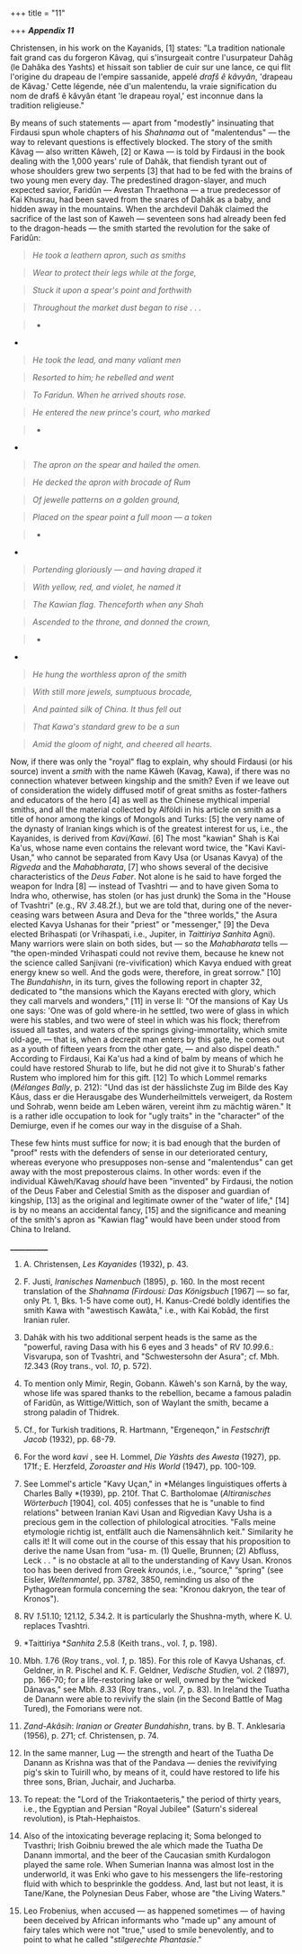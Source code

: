 +++
title = "11"

+++
***Appendix 11***  


Christensen, in his work on the Kayanids, \[1\]  states: "La tradition nationale fait grand cas du forgeron Kâvag, qui s'insurgeait contre l'usurpateur Dahâg \(le Dahâka des Yashts\) et hissait son tablier de cuir sur une lance, ce qui flit l'origine du drapeau de l'empire sassanide, appelé *drafš ê kâvyân*, 'drapeau de Kâvag.' Cette légende, née d'un malentendu, la vraie signification du nom de drafš ê kâvyân étant 'le drapeau royal,' est inconnue dans la tradition religieuse."

By means of such statements — apart from "modestly" insinuating that Firdausi spun whole chapters of his *Shahnama* out of "malentendus" — the way to relevant questions is effectively blocked. The story of the smith Kâvag — also written Kâweh, \[2\]  or Kawa — is told by Firdausi in the book dealing with the 1,000 years' rule of Dahâk, that fiendish tyrant out of whose shoulders grew two serpents \[3\]  that had to be fed with the brains of two young men every day. The predestined dragon-slayer, and much expected savior, Faridûn — Avestan Thraethona — a true predecessor of Kai Khusrau, had been saved from the snares of Dahâk as a baby, and hidden away in the mountains. When the archdevil Dahâk claimed the sacrifice of the last son of Kaweh — seventeen sons had already been fed to the dragon-heads — the smith started the revolution for the sake of Faridûn:


>  
> 
> *He took a leathern apron, such as smiths* 


> 
> *Wear to protect their legs while at the forge,* 


> 
> *Stuck it upon a spear's point and forthwith* 


> 
> *Throughout the market dust began to rise . . .* 


> 
> *  
*

> *He took the lead, and many valiant men* 


> 
> *Resorted to him; he rebelled and went* 


> 
> *To Faridun. When he arrived shouts rose.* 


> 
> *He entered the new prince's court, who marked* 


> 
> *  
*

> *The apron on the spear and hailed the omen.* 


> 
> *He decked the apron with brocade of Rum* 


> 
> *Of jewelle patterns on a golden ground,* 


> 
> *Placed on the spear point a full moon — a token* 


> 
> *  
*

> *Portending gloriously — and having draped it* 


> 
> *With yellow, red, and violet, he named it* 


> 
> *The Kawian flag. Thenceforth when any Shah* 


> 
> *Ascended to the throne, and donned the crown,* 


> 
> *  
*

> *He hung the worthless apron of the smith* 


> 
> *With still more jewels, sumptuous brocade,* 


> 
> *And painted silk of China. It thus fell out* 


> 
> *That Kawa's standard grew to be a sun* 


> 
> *Amid the gloom of night, and cheered all hearts.* 




Now, if there was only the "royal" flag to explain, why should Firdausi \(or his source\) invent a *smith* with the name Kâweh \(Kavag, Kawa\), if there was no connection whatever between kingship and the smith? Even if we leave out of consideration the widely diffused motif of great smiths as foster-fathers and educators of the hero \[4\]  as well as the Chinese mythical imperial smiths, and all the material collected by Alföldi in his article on smith as a title of honor among the kings of Mongols and Turks: \[5\]  the very name of the dynasty of Iranian kings which is of the greatest interest for us, i.e., the Kayanides, is derived from *Kavi/Kawi*. \[6\]  The most "kawian" Shah is Kai Ka'us, whose name even contains the relevant word twice, the "Kavi Kavi-Usan," who cannot be separated from Kavy Usa \(or Usanas Kavya\) of the *Rigveda* and the *Mahabharata*, \[7\]  who shows several of the decisive characteristics of the *Deus Faber*. Not alone is he said to have forged the weapon for Indra \[8\]  — instead of Tvashtri — and to have given Soma to Indra who, otherwise, has stolen \(or has just drunk\) the Soma in the "House of Tvashtri" \(e.g., RV *3*.48.2f.\), but we are told that, during one of the never-ceasing wars between Asura and Deva for the "three worlds," the Asura elected Kavya Ushanas for their "priest" or "messenger," \[9\]  the Deva elected Brihaspati \(or Vrihaspati, i.e., Jupiter, in *Taittiriya Sanhita* Agni\). Many warriors were slain on both sides, but — so the *Mahabharata* tells — “the open-minded Vrihaspati could not revive them, because he knew not the science called Sanjivani \(re-vivification\) which Kavya endued with great energy knew so well. And the gods were, therefore, in great sorrow." \[10\]  The *Bundahishn*, in its turn, gives the following report in chapter 32, dedicated to "the mansions which the Kayans erected with glory, which they call marvels and wonders," \[11\]  in verse II: "Of the mansions of Kay Us one says: 'One was of gold where-in he settled, two were of glass in which were his stables, and two were of steel in which was his flock; therefrom issued all tastes, and waters of the springs giving-immortality, which smite old-age, — that is, when a decrepit man enters by this gate, he comes out as a youth of fifteen years from the other gate, — and also dispel death." According to Firdausi, Kai Ka'us had a kind of balm by means of which he could have restored Shurab to life, but he did not give it to Shurab's father Rustem who implored him for this gift. \[12\]  To which Lommel remarks \(*Mélanges Bally*, p. 212\): "Und das ist der hässlichste Zug im Bilde des Kay Kâus, dass er die Herausgabe des Wunderheilmittels verweigert, da Rostem und Sohrab, wenn beide am Leben wären, vereint ihm zu mächtig wären." It is a rather idle occupation to look for "ugly traits" in the "character" of the Demiurge, even if he comes our way in the disguise of a Shah. 

These few hints must suffice for now; it is bad enough that the burden of "proof" rests with the defenders of sense in our deteriorated century, whereas everyone who presupposes non-sense and "malentendus" can get away with the most preposterous claims. In other words: even if the individual Kâweh/Kavag *should* have been "invented" by Firdausi, the notion of the Deus Faber and Celestial Smith as the disposer and guardian of kingship, \[13\]  as the original and legitimate owner of the "water of life," \[14\]  is by no means an accidental fancy, \[15\]  and the significance and meaning of the smith's apron as "Kawian flag" would have been under stood from China to Ireland.

**\_\_\_\_\_\_\_\_\_\_**

1. A. Christensen, *Les Kayanides* \(1932\), p. 43.

2. F. Justi, *Iranisches Namenbuch* \(1895\), p. 160. In the most recent translation of the *Shahnama \(Firdousi:* *Das Königsbuch* \[1967\] — so far, only Pt. 1, Bks. 1-5 have come out\), H. Kanus-Credé boldly identifies the smith Kawa with "awestisch Kawâta," i.e., with Kai Kobâd, the first Iranian ruler.

3. Dahâk with his two additional serpent heads is the same as the "powerful, raving Dasa with his 6 eyes and 3 heads" of RV *10.99*.6.: Visvarupa, son of Tvashtri, and "Schwestersohn der Asura"; cf. Mbh. *12*.343 \(Roy trans., vol. *10*, p. 572\).

4. To mention only Mimir, Regin, Gobann. Kâweh's son Karnâ, by the way, whose life was spared thanks to the rebellion, became a famous paladin of Faridûn, as Wittige/Wittich, son of Waylant the smith, became a strong paladin of Thidrek.

5. Cf., for Turkish traditions, R. Hartmann, "Ergeneqon," in *Festschrift Jacob* \(1932\), pp. 68-79.

6. For the word *kavi* , see H. Lommel, *Die Yäshts des Awesta* \(1927\), pp. 171f.; E. Herzfeld, *Zoroaster and His World* \(1947\), pp. 100-109.

7. See Lommel's article "Kavy Uçan," in *Mélanges linguistiques offerts à Charles Bally *\(1939\), pp. 210f. That C. Bartholomae \(*Altiranisches Wörterbuch* \[1904\], col. 405\) confesses that he is "unable to find relations" between Iranian Kavi Usan and Rigvedian Kavy Usha is a precious gem in the collection of philological atrocities. "Falls meine etymologie richtig ist, entfällt auch die Namensähnlich keit." Similarity he calls it\! It will come out in the course of this essay that his proposition to derive the name Usan from “usa- m. \(1\) Quelle, Brunnen; \(2\) Abfluss, Leck . . " is no obstacle at all to the understanding of Kavy Usan. Kronos too has been derived from Greek *krounós*, i.e., “source," “spring" \(see Eisler, *Weltenmantel*, pp. 3782, 3850, reminding us also of the Pythagorean formula concerning the sea: "Kronou dakryon, the tear of Kronos"\).

8. RV *1*.51.10; 121.12, *5*.34.2. It is particularly the Shushna-myth, where K. U. replaces Tvashtri.

9. *Taittiriya **Sanhita 2*.5.8 \(Keith trans., vol. *1*, p. 198\).

10. Mbh. *1*.76 \(Roy trans., vol. *1*, p. 185\). For this role of Kavya Ushanas, cf. Geldner, in R. Pischel and K. F. Geldner, *Vedische Studien*, vol. *2* \(1897\), pp. 166-70; for a life-restoring lake or well, owned by the “wicked Dânavas," see Mbh. *8*.33 \(Roy trans., vol. *7*, p. 83\). In Ireland the Tuatha de Danann were able to revivify the slain \(in the Second Battle of Mag Tured\), the Fomorians were not.

11. *Zand-Akâsih*: *Iranian or Greater Bundahishn*, trans. by B. T. Anklesaria \(1956\), p. 271; cf. Christensen, p. 74.

12. In the same manner, Lug — the strength and heart of the Tuatha De Danann as Krishna was that of the Pandava — denies the revivifying pig's skin to Tuirill who, by means of it, could have restored to life his three sons, Brian, Juchair, and Jucharba.

13. To repeat: the "Lord of the Triakontaeteris," the period of thirty years, i.e., the Egyptian and Persian "Royal Jubilee" \(Saturn's sidereal revolution\), is Ptah-Hephaistos.

14. Also of the intoxicating beverage replacing it; Soma belonged to Tvasthri; Irish Goibniu brewed the ale which made the Tuatha De Danann immortal, and the beer of the Caucasian smith Kurdalogon played the same role. When Sumerian Inanna was almost lost in the underworld, it was Enki who gave to his messengers the life-restoring fluid with which to besprinkle the goddess. And, last but not least, it is Tane/Kane, the Polynesian Deus Faber, whose are "the Living Waters."

15. Leo Frobenius, when accused — as happened sometimes — of having been deceived by African informants who "made up" any amount of fairy tales which were not "true," used to smile benevolently, and to point to what he called "*stilgerechte Phantasie*."




